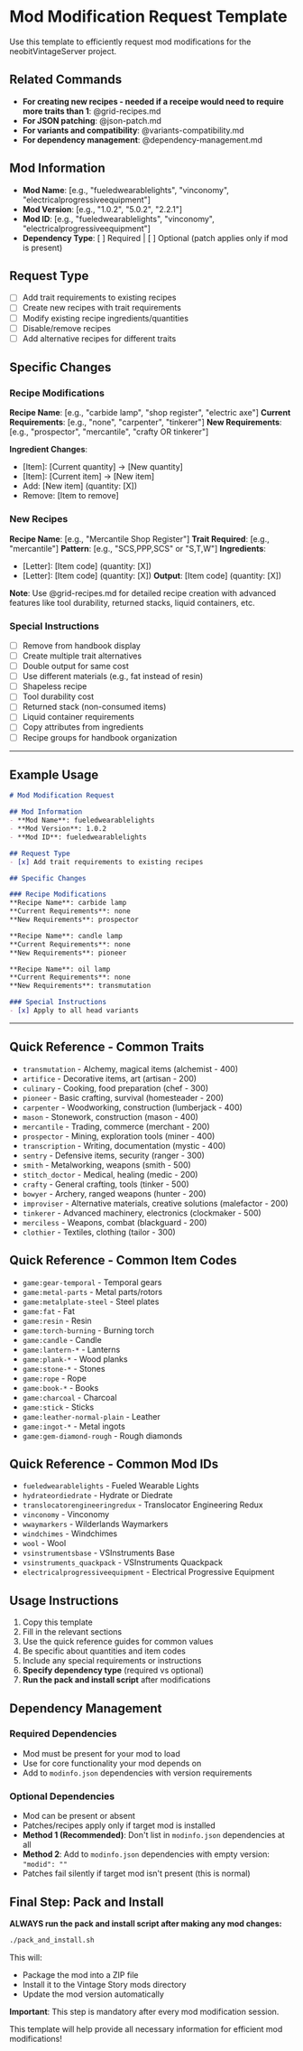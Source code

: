 # Mod Modification Request Template

Use this template to efficiently request mod modifications for the neobitVintageServer project.

## Related Commands
- **For creating new recipes - needed if a receipe would need to require more traits than 1**: @grid-recipes.md
- **For JSON patching**: @json-patch.md
- **For variants and compatibility**: @variants-compatibility.md
- **For dependency management**: @dependency-management.md

## Mod Information
- **Mod Name**: [e.g., "fueledwearablelights", "vinconomy", "electricalprogressiveequipment"]
- **Mod Version**: [e.g., "1.0.2", "5.0.2", "2.2.1"]
- **Mod ID**: [e.g., "fueledwearablelights", "vinconomy", "electricalprogressiveequipment"]
- **Dependency Type**: [ ] Required | [ ] Optional (patch applies only if mod is present)

## Request Type
- [ ] Add trait requirements to existing recipes
- [ ] Create new recipes with trait requirements
- [ ] Modify existing recipe ingredients/quantities
- [ ] Disable/remove recipes
- [ ] Add alternative recipes for different traits

## Specific Changes

### Recipe Modifications
**Recipe Name**: [e.g., "carbide lamp", "shop register", "electric axe"]
**Current Requirements**: [e.g., "none", "carpenter", "tinkerer"]
**New Requirements**: [e.g., "prospector", "mercantile", "crafty OR tinkerer"]

**Ingredient Changes**:
- [Item]: [Current quantity] → [New quantity]
- [Item]: [Current item] → [New item]
- Add: [New item] (quantity: [X])
- Remove: [Item to remove]

### New Recipes
**Recipe Name**: [e.g., "Mercantile Shop Register"]
**Trait Required**: [e.g., "mercantile"]
**Pattern**: [e.g., "SCS,PPP,SCS" or "S,T,W"]
**Ingredients**:
- [Letter]: [Item code] (quantity: [X])
- [Letter]: [Item code] (quantity: [X])
**Output**: [Item code] (quantity: [X])

**Note**: Use @grid-recipes.md for detailed recipe creation with advanced features like tool durability, returned stacks, liquid containers, etc.

### Special Instructions
- [ ] Remove from handbook display
- [ ] Create multiple trait alternatives
- [ ] Double output for same cost
- [ ] Use different materials (e.g., fat instead of resin)
- [ ] Shapeless recipe
- [ ] Tool durability cost
- [ ] Returned stack (non-consumed items)
- [ ] Liquid container requirements
- [ ] Copy attributes from ingredients
- [ ] Recipe groups for handbook organization

---

## Example Usage

```markdown
# Mod Modification Request

## Mod Information
- **Mod Name**: fueledwearablelights
- **Mod Version**: 1.0.2
- **Mod ID**: fueledwearablelights

## Request Type
- [x] Add trait requirements to existing recipes

## Specific Changes

### Recipe Modifications
**Recipe Name**: carbide lamp
**Current Requirements**: none
**New Requirements**: prospector

**Recipe Name**: candle lamp
**Current Requirements**: none
**New Requirements**: pioneer

**Recipe Name**: oil lamp
**Current Requirements**: none
**New Requirements**: transmutation

### Special Instructions
- [x] Apply to all head variants
```

---

## Quick Reference - Common Traits
- `transmutation` - Alchemy, magical items (alchemist - 400)
- `artifice` - Decorative items, art (artisan - 200)
- `culinary` - Cooking, food preparation (chef - 300)
- `pioneer` - Basic crafting, survival (homesteader - 200)
- `carpenter` - Woodworking, construction (lumberjack - 400)
- `mason` - Stonework, construction (mason - 400)
- `mercantile` - Trading, commerce (merchant - 200)
- `prospector` - Mining, exploration tools (miner - 400)
- `transcription` - Writing, documentation (mystic - 400)
- `sentry` - Defensive items, security (ranger - 300)
- `smith` - Metalworking, weapons (smith - 500)
- `stitch_doctor` - Medical, healing (medic - 200)
- `crafty` - General crafting, tools (tinker - 500)
- `bowyer` - Archery, ranged weapons (hunter - 200)
- `improviser` - Alternative materials, creative solutions (malefactor - 200)
- `tinkerer` - Advanced machinery, electronics (clockmaker - 500)
- `merciless` - Weapons, combat (blackguard - 200)
- `clothier` - Textiles, clothing (tailor - 300)

## Quick Reference - Common Item Codes
- `game:gear-temporal` - Temporal gears
- `game:metal-parts` - Metal parts/rotors
- `game:metalplate-steel` - Steel plates
- `game:fat` - Fat
- `game:resin` - Resin
- `game:torch-burning` - Burning torch
- `game:candle` - Candle
- `game:lantern-*` - Lanterns
- `game:plank-*` - Wood planks
- `game:stone-*` - Stones
- `game:rope` - Rope
- `game:book-*` - Books
- `game:charcoal` - Charcoal
- `game:stick` - Sticks
- `game:leather-normal-plain` - Leather
- `game:ingot-*` - Metal ingots
- `game:gem-diamond-rough` - Rough diamonds

## Quick Reference - Common Mod IDs
- `fueledwearablelights` - Fueled Wearable Lights
- `hydrateordiedrate` - Hydrate or Diedrate
- `translocatorengineeringredux` - Translocator Engineering Redux
- `vinconomy` - Vinconomy
- `wwaymarkers` - Wilderlands Waymarkers
- `windchimes` - Windchimes
- `wool` - Wool
- `vsinstrumentsbase` - VSInstruments Base
- `vsinstruments_quackpack` - VSInstruments Quackpack
- `electricalprogressiveequipment` - Electrical Progressive Equipment

## Usage Instructions
1. Copy this template
2. Fill in the relevant sections
3. Use the quick reference guides for common values
4. Be specific about quantities and item codes
5. Include any special requirements or instructions
6. **Specify dependency type** (required vs optional)
7. **Run the pack and install script** after modifications

## Dependency Management

### Required Dependencies
- Mod must be present for your mod to load
- Use for core functionality your mod depends on
- Add to `modinfo.json` dependencies with version requirements

### Optional Dependencies  
- Mod can be present or absent
- Patches/recipes apply only if target mod is installed
- **Method 1 (Recommended)**: Don't list in `modinfo.json` dependencies at all
- **Method 2**: Add to `modinfo.json` dependencies with empty version: `"modid": ""`
- Patches fail silently if target mod isn't present (this is normal)

## Final Step: Pack and Install
**ALWAYS run the pack and install script after making any mod changes:**

```bash
./pack_and_install.sh
```

This will:
- Package the mod into a ZIP file
- Install it to the Vintage Story mods directory
- Update the mod version automatically

**Important**: This step is mandatory after every mod modification session.

This template will help provide all necessary information for efficient mod modifications!
